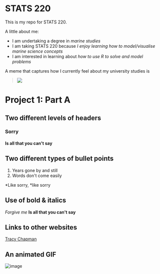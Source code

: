 # STATS 220

This is my repo for STATS 220. 

A little about me:

- I am undertaking a degree in *marine studies*
- I am taking STATS 220 because *I enjoy learning how to model/visualise marine science concepts*
- I am interested in learning about *how to use R to solve and model problems*

A meme that captures how I currently feel about my university studies is 
> ![](https://us1.discourse-cdn.com/spiceworks/original/4X/2/e/f/2efafa8251e02022223ac4902d7328877a769b8a.gif)

# Project 1: Part A
## Two different levels of headers
### Sorry
#### Is all that you can't say

## Two different types of bullet points
1. Years gone by and still
2. Words don't come easily

*Like sorry, 
*like sorry

## Use of bold & italics
*Forgive me*
**Is all that you can't say**

## Links to other websites
[Tracy Chapman](https://i.scdn.co/image/ab67616d0000b27390b8a540137ee2a718a369f9)

## An animated GIF 
![image](https://github.com/user-attachments/assets/0ed932b1-e6d2-45dd-b802-f1dc8fca0898)
